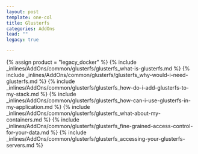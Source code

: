 ```yaml
---
layout: post
template: one-col
title: Glusterfs
categories: AddOns
lead: ""
legacy: true

---
```

{% assign product = "legacy_docker" %}
{% include _inlines/AddOns/common/glusterfs/glusterfs_what-is-glusterfs.md %}
{% include _inlines/AddOns/common/glusterfs/glusterfs_why-would-i-need-glusterfs.md %}
{% include _inlines/AddOns/common/glusterfs/glusterfs_how-do-i-add-glusterfs-to-my-stack.md %}
{% include _inlines/AddOns/common/glusterfs/glusterfs_how-can-i-use-glusterfs-in-my-application.md %}
{% include _inlines/AddOns/common/glusterfs/glusterfs_what-about-my-containers.md %}
{% include _inlines/AddOns/common/glusterfs/glusterfs_fine-grained-access-control-for-your-data.md %}
{% include _inlines/AddOns/common/glusterfs/glusterfs_accessing-your-glusterfs-servers.md %}
